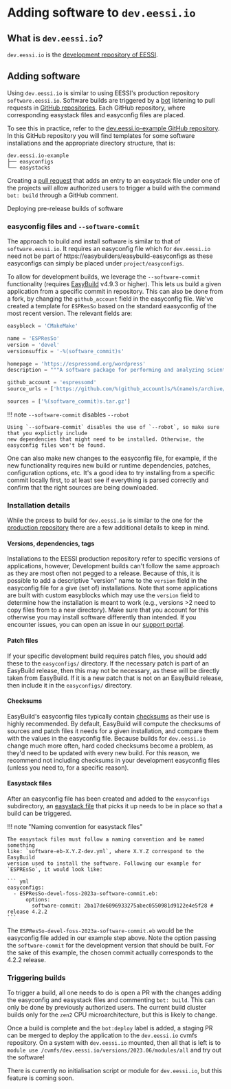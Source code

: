 # Adding software to `dev.eessi.io`

## What is `dev.eessi.io`?

`dev.eessi.io` is the [development repository of EESSI](repositories/dev.eessi.io.md).

## Adding software

Using `dev.eessi.io` is similar to using EESSI's production repository `software.eessi.io`.
Software builds are triggered by a [bot](https://www.eessi.io/docs/bot/) listening to pull 
requests in [GitHub repositories](https://github.com/search?q=org%3AEESSI+dev.eessi.io&type=repositories). 
Each GitHub repository, where corresponding easystack files and easyconfig files are placed.

To see this in practice, refer to the [dev.eessi.io-example GitHub repository](https://github.com/EESSI/dev.eessi.io-example). In this GitHub repository you will find templates for some software installations and the appropriate directory structure, that is:

```
dev.eessi.io-example
├── easyconfigs
└── easystacks
```

Creating a [pull request](https://docs.github.com/en/pull-requests/collaborating-with-pull-requests/proposing-changes-to-your-work-with-pull-requests/creating-a-pull-request) 
that adds an entry to an easystack file under one of the projects will allow authorized users to trigger 
a build with the command `bot: build` through a GitHub comment.

Deploying pre-release builds of software

### easyconfig files and `--software-commit`
The approach to build and install software is similar to that of `software.eessi.io`. 
It requires an easyconfig file which for `dev.eessi.io` need not be part of https://easybuilders/easybuild-easyconfigs 
as these easyconfigs can simply be placed under `project/easyconfigs`.

To allow for development builds, we leverage the `--software-commit` functionality (requires [EasyBuild](https://easybuild.io/) v4.9.3 or higher). This lets us build a given application from
a specific commit in repository. This can also be done from a fork, by changing the `github_account` field in the easyconfig file. 
We've created a template for `ESPResSo` based on the standard eaasyconfig of the most recent version. The relevant fields are:

``` python
easyblock = 'CMakeMake'

name = 'ESPResSo'
version = 'devel'
versionsuffix = '-%(software_commit)s'

homepage = 'https://espressomd.org/wordpress'
description = """A software package for performing and analyzing scientific Molecular Dynamics simulations."""

github_account = 'espressomd'
source_urls = ['https://github.com/%(github_account)s/%(name)s/archive/']

sources = ['%(software_commit)s.tar.gz']
```

!!! note `--software-commit` disables `--robot`

    Using `--software-commit` disables the use of `--robot`, so make sure that you explictly include
    new dependencies that might need to be installed. Otherwise, the easyconfig files won't be found.

One can also make new changes to the easyconfig file, for example, if the new functionality requires new build or 
runtime dependencies, patches, configuration options, etc. It's a good idea to try installing from a specific commit locally first,
to at least see if everything is parsed correctly and confirm that the right sources are being downloaded.

### Installation details

While the prcess to build for `dev.eessi.io` is similar to the one for the [production repository](repositories/software.eessi.io.md) there 
are a few additional details to keep in mind.

#### Versions, dependencies, tags

Installations to the EESSI production repository refer to specific versions of applications, however, Development builds can't follow the same 
approach as they are most often not pegged to a release. Because of this, it is possible to add a descriptive "version" name to the `version` field
in the easyconfig file for a give (set of) installations. Note that some applications are built with custom easyblocks which may
use the `version` field to determine how the installation is meant to work (e.g., versions >2 need to copy files from to a new directory). Make sure
that you account for this otherwise you may install software differently than intended. If you encounter issues, you can open an issue in our
[support portal](https://gitlab.com/eessi/support#eessi-support-portal).

#### Patch files

If your specific development build requires patch files, you should add these to the `easyconfigs/` directory. If the necessary patch is part of an
EasyBuild release, then this may not be necessary, as these will be directly taken from EasyBuild. If it is a new patch that is not on an EasyBuild
release, then include it in the `easyconfigs/` directory.

#### Checksums

EasyBuild's easyconfig files typically contain [checksums](https://docs.easybuild.io/writing-easyconfig-files/?h=checksums#common_easyconfig_param_sources_checksums)
 as their use is highly recommended. By default, EasyBuild will compute the checksums of sources and patch files it needs for
  a given installation, and compare them with the values in the easyconfig file. Because builds for `dev.eessi.io` change much
   more often, hard coded checksums become a problem, as they'd need to be updated with every new build. For this reason, we
    recommend not including checksums in your development easyconfig files (unless you need to, for a specific reason).

#### Easystack files 
After an easyconfig file has been created and added to the `easyconfigs` subdirectory, an [easystack file](https://docs.easybuild.io/easystack-files) that picks it up
needs to be in place so that a build can be triggered.

!!! note "Naming convention for easystack files"

    The easystack files must follow a naming convention and be named something
    like: `software-eb-X.Y.Z-dev.yml`, where X.Y.Z correspond to the EasyBuild
    version used to install the software. Following our example for 
    `ESPREsSo`, it would look like: 
    
    ``` yml
    easyconfigs:
      - ESPResSo-devel-foss-2023a-software-commit.eb:
          options:
            software-commit: 2ba17de6096933275abec0550981d9122e4e5f28 # release 4.2.2
    ```

The `ESPResSo-devel-foss-2023a-software-commit.eb` would be the easyconfig file added in our example step above. 
Note the option passing the `software-commit` for the development version that should be built.
For the sake of this example, the chosen commit actually corresponds to the 4.2.2 release.

### Triggering builds

To trigger a build, all one needs to do is open a PR with the changes adding the easyconfig and easystack 
files and commenting `bot: build`. This can only be done by previously authorized users. 
The current build cluster builds only for the `zen2` CPU microarchitecture, but this is likely to change.

Once a build is complete and the `bot:deploy` label is added, a staging PR can be merged to deploy the
application to the `dev.eessi.io` cvmfs repository. On a system with `dev.eessi.io` mounted, then all
that is left is to `module use /cvmfs/dev.eessi.io/versions/2023.06/modules/all` and try out the software!

There is currently no initialisation script or module for `dev.eessi.io`, but this feature is coming soon.
